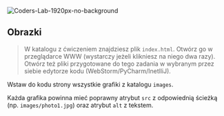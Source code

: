 ![Coders-Lab-1920px-no-background](https://user-images.githubusercontent.com/30623667/104709387-2b7ac180-571f-11eb-9b94-517aa6d501c9.png)



## Obrazki

> W katalogu z ćwiczeniem znajdziesz plik `index.html`. Otwórz go w przeglądarce WWW (wystarczy jeżeli klikniesz na niego dwa razy).  
> Otwórz też pliki przygotowane do tego zadania w wybranym przez siebie edytorze kodu (WebStorm/PyCharm/InetlliJ). 

Wstaw do kodu strony wszystkie grafiki z katalogu `images`.

Każda grafika powinna mieć poprawny atrybut `src` z odpowiednią ścieżką (np. `images/photo1.jpg`) oraz atrybut `alt` z tekstem.
